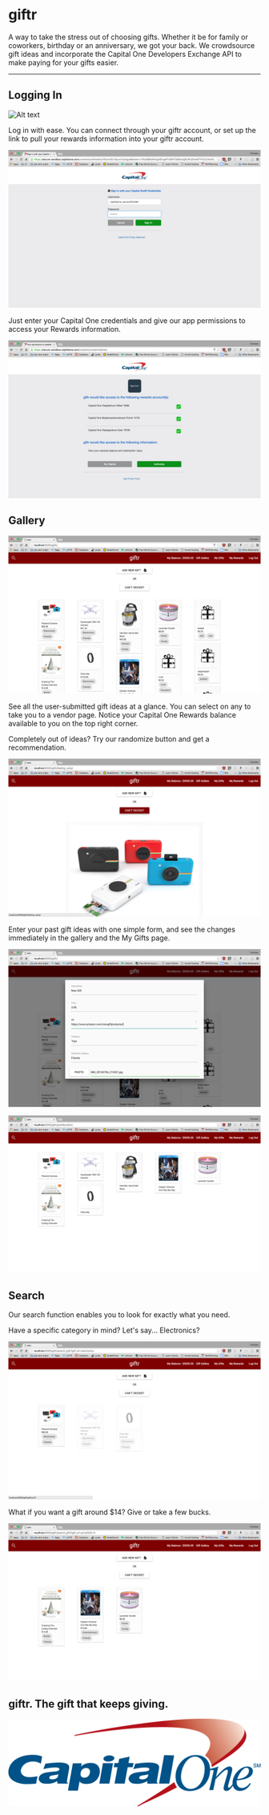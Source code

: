giftr
===================
A way to take the stress out of choosing gifts. Whether it be for family or coworkers, birthday or an anniversary, we got your back. We crowdsource gift ideas and incorporate the Capital One Developers Exchange API to make paying for your gifts easier.

----------


Logging In
-------------
![Alt text](/hackathon/img/login.png)

Log in with ease. You can connect through your giftr account, or set up the link to pull your rewards information into your giftr account.

![Alt text](/hackathon/img/devex_login.png)

Just enter your Capital One credentials and give our app permissions to access your Rewards information.

![Alt text](/hackathon/img/devex_auth.png)

Gallery
-------------
![Alt text](/hackathon/img/gallery.png)

See all the user-submitted gift ideas at a glance. You can select on any to take you to a vendor page. Notice your Capital One Rewards balance available to you on the top right corner.

Completely out of ideas? Try our randomize button and get a recommendation.

![Alt text](/hackathon/img/randomize.png)

Enter your past gift ideas with one simple form, and see the changes immediately in the gallery and the My Gifts page.

![Alt text](/hackathon/img/new_gift.png)

![Alt text](/hackathon/img/my_gifts.png)

Search
-------------
Our search function enables you to look for exactly what you need.

Have a specific category in mind? Let's say... Electronics?

![Alt text](/hackathon/img/search_elec.png)

What if you want a gift around $14? Give or take a few bucks. 

![Alt text](/hackathon/img/search_price.png)

giftr. The gift that keeps giving.
-------------
![Alt text](/hackathon/img/capital-one-logo.png)